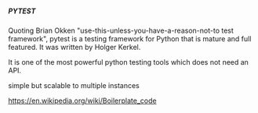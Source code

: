 ##### PYTEST

Quoting Brian Okken "use-this-unless-you-have-a-reason-not-to test framework", pytest is a testing framework for Python that is mature and full featured. It was written by Holger Kerkel. 

It is one of the most powerful python testing tools which does not need an API. 

simple but scalable to multiple instances







https://en.wikipedia.org/wiki/Boilerplate_code
